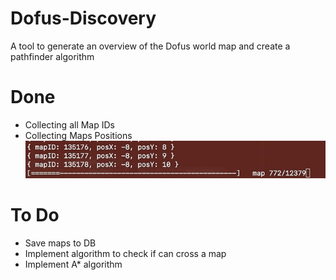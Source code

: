 # Dofus-Discovery
A tool to generate an overview of the Dofus world map and create a pathfinder algorithm

# Done

 - Collecting all Map IDs
 - Collecting Maps Positions
![Example of progress](images/progress.gif)

# To Do

 - Save maps to DB
 - Implement algorithm to check if can cross a map
 - Implement A* algorithm
